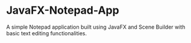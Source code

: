 # JavaFX-Notepad-App
A simple Notepad application built using JavaFX and Scene Builder with basic text editing functionalities.
